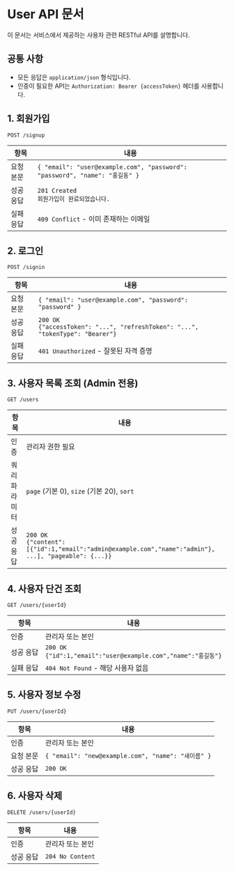 # User API 문서

이 문서는 서비스에서 제공하는 사용자 관련 RESTful API를 설명합니다.

## 공통 사항

- 모든 응답은 `application/json` 형식입니다.
- 인증이 필요한 API는 `Authorization: Bearer {accessToken}` 헤더를 사용합니다.

## 1. 회원가입

`POST /signup`

| 항목    | 내용                                                                       |
|-------|--------------------------------------------------------------------------|
| 요청 본문 | `{ "email": "user@example.com", "password": "password", "name": "홍길동" }` |
| 성공 응답 | `201 Created`<br>`회원가입이 완료되었습니다.`                                        |
| 실패 응답 | `409 Conflict` - 이미 존재하는 이메일                                             |

## 2. 로그인

`POST /signin`

| 항목    | 내용                                                                                 |
|-------|------------------------------------------------------------------------------------|
| 요청 본문 | `{ "email": "user@example.com", "password": "password" }`                          |
| 성공 응답 | `200 OK`<br>`{"accessToken": "...", "refreshToken": "...", "tokenType": "Bearer"}` |
| 실패 응답 | `401 Unauthorized` - 잘못된 자격 증명                                                     |

## 3. 사용자 목록 조회 (Admin 전용)

`GET /users`

| 항목      | 내용                                                                                                       |
|---------|----------------------------------------------------------------------------------------------------------|
| 인증      | 관리자 권한 필요                                                                                                |
| 쿼리 파라미터 | `page` (기본 0), `size` (기본 20), `sort`                                                                    |
| 성공 응답   | `200 OK`<br>`{"content": [{"id":1,"email":"admin@example.com","name":"admin"}, ...], "pageable": {...}}` |

## 4. 사용자 단건 조회

`GET /users/{userId}`

| 항목    | 내용                                                             |
|-------|----------------------------------------------------------------|
| 인증    | 관리자 또는 본인                                                      |
| 성공 응답 | `200 OK`<br>`{"id":1,"email":"user@example.com","name":"홍길동"}` |
| 실패 응답 | `404 Not Found` - 해당 사용자 없음                                    |

## 5. 사용자 정보 수정

`PUT /users/{userId}`

| 항목    | 내용                                              |
|-------|-------------------------------------------------|
| 인증    | 관리자 또는 본인                                       |
| 요청 본문 | `{ "email": "new@example.com", "name": "새이름" }` |
| 성공 응답 | `200 OK`                                        |

## 6. 사용자 삭제

`DELETE /users/{userId}`

| 항목    | 내용               |
|-------|------------------|
| 인증    | 관리자 또는 본인        |
| 성공 응답 | `204 No Content` |